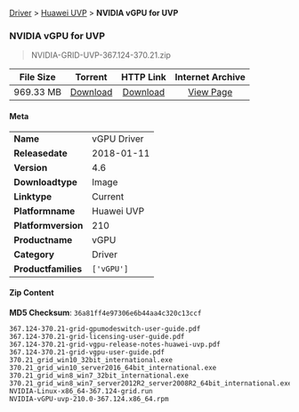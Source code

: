 
[Driver](/README.md)  >  [Huawei UVP](/index/Driver/Huawei_UVP.md)  >  **NVIDIA vGPU for UVP**


###    NVIDIA vGPU for UVP

> NVIDIA-GRID-UVP-367.124-370.21.zip   


| **File Size** | **Torrent**  | **HTTP Link** | **Internet Archive** |
|:-------------:|:------------:|:-------------:|:--------------------:|
| 969.33 MB |  [Download](https://archive.org/download/nvgpu_NVIDIA-GRID-UVP-367.124-370.21.zip/nvgpu_NVIDIA-GRID-UVP-367.124-370.21.zip_archive.torrent)       | [Download](https://archive.org/compress/nvgpu_NVIDIA-GRID-UVP-367.124-370.21.zip) | [View Page](https://archive.org/details/nvgpu_NVIDIA-GRID-UVP-367.124-370.21.zip)       |

#### Meta

<table>
<tr><td><strong>Name</strong></td><td>vGPU Driver</td></tr>
<tr><td><strong>Releasedate</strong></td><td>2018-01-11</td></tr>
<tr><td><strong>Version</strong></td><td>4.6</td></tr>
<tr><td><strong>Downloadtype</strong></td><td>Image</td></tr>
<tr><td><strong>Linktype</strong></td><td>Current</td></tr>
<tr><td><strong>Platformname</strong></td><td>Huawei UVP</td></tr>
<tr><td><strong>Platformversion</strong></td><td>210</td></tr>
<tr><td><strong>Productname</strong></td><td>vGPU</td></tr>
<tr><td><strong>Category</strong></td><td>Driver</td></tr>
<tr><td><strong>Productfamilies</strong></td><td><code>['vGPU']</code></td></tr>
</table>

#### Zip Content

**MD5 Checksum**: `36a81ff4e97306e6b44aa4c320c13ccf`

```text
367.124-370.21-grid-gpumodeswitch-user-guide.pdf
367.124-370.21-grid-licensing-user-guide.pdf
367.124-370.21-grid-vgpu-release-notes-huawei-uvp.pdf
367.124-370.21-grid-vgpu-user-guide.pdf
370.21_grid_win10_32bit_international.exe
370.21_grid_win10_server2016_64bit_international.exe
370.21_grid_win8_win7_32bit_international.exe
370.21_grid_win8_win7_server2012R2_server2008R2_64bit_international.exe
NVIDIA-Linux-x86_64-367.124-grid.run
NVIDIA-vGPU-uvp-210.0-367.124.x86_64.rpm
```
